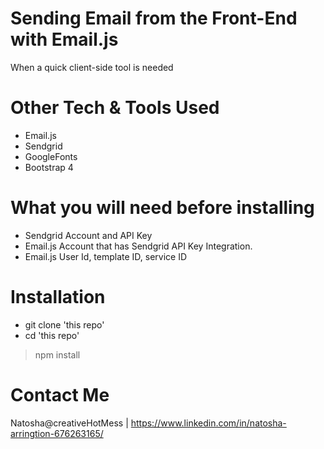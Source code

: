 # Sending Email from the Front-End with Email.js

When a quick client-side tool is needed


# Other Tech & Tools Used

* Email.js
* Sendgrid
* GoogleFonts
* Bootstrap 4

# What you will need before installing
* Sendgrid Account and API Key
* Email.js Account that has Sendgrid API Key Integration. 
* Email.js User Id, template ID, service ID

# Installation 

* git clone 'this repo'
* cd 'this repo'
>npm install

# Contact Me
Natosha@creativeHotMess | https://www.linkedin.com/in/natosha-arringtion-676263165/



